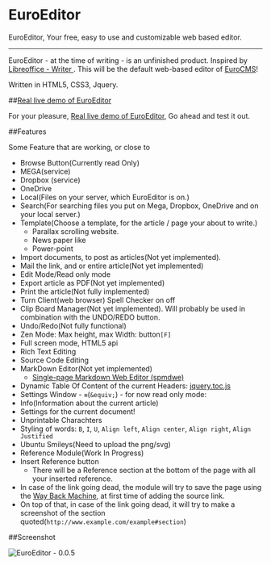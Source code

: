 EuroEditor
==========

EuroEditor, Your free, easy to use and customizable web based editor.

---

EuroEditor - at the time of writing - is an unfinished product. Inspired by [Libreoffice - Writer ](https://en.wikipedia.org/wiki/LibreOffice_Writer "LibreOffice Writer - Wikipedia, the free encyclopedia"). This will be the default web-based editor of [EuroCMS](https://github.com/blade1989/EuroCMS)!

Written in HTML5, CSS3, Jquery. 

##[Real live demo of EuroEditor](http://blade1989.github.io/EuroEditor/)

For your pleasure, [Real live demo of EuroEditor](http://blade1989.github.io/EuroEditor/), Go ahead and test it out.

##Features

 Some Feature that are working, or close to

 - Browse Button(Currently read Only)
  - MEGA(service)
  - Dropbox (service)
  - OneDrive
  - Local(Files on your server, which EuroEditor is on.)
  - Search(For searching files you put on Mega, Dropbox, OneDrive and on your local server.)
  - Template(Choose a template, for the article / page your about to write.)
    - Parallax scrolling website.
    - News paper like
    - Power-point
 - Import documents, to post as articles(Not yet implemented).
 - Mail the link, and or entire article(Not yet implemented)
 - Edit Mode/Read only mode
 - Export article as PDF(Not yet implemented)
 - Print the article(Not fully implemented)
 - Turn Client(web browser) Spell Checker on off
 - Clip Board Manager(Not yet implemented). Will probably be used in combination with the UNDO/REDO button.
 - Undo/Redo(Not fully functional)
 - Zen Mode: Max height, max Width: button`[F]`
 - Full screen mode, HTML5 api
 - Rich Text Editing
 - Source Code Editing
 - MarkDown Editor(Not yet implemented)
   - [Single-page Markdown Web Editor (spmdwe)](http://sdaaubckp.sourceforge.net/spmdwe/spmdwe.php)
 - Dynamic Table Of Content of the current Headers: [jquery.toc.js](https://github.com/blade1989/jquery.toc.js)
 - Settings Window - `≡`(`&equiv;`) - for now read only mode:
  - Info(Information about the current article)
  - Settings for the current document!
 - Unprintable Charachters
 - Styling of words: `B`, `I`, `U`, `Align left`, `Align center`, `Align right`, `Align Justified`
 - Ubuntu Smileys(Need to upload the png/svg)
 - Reference Module(Work In Progress)
  - Insert Reference button
    - There will be a Reference section at the bottom of the page with all your inserted reference.
  - In case of the link going dead, the module will try to save the page using the [Way Back Machine](https://archive.org/web/web.php), at first time of adding the source link.
  - On top of that, in case of the link going dead, it will try to make a screenshot of the section quoted(`http://www.example.com/example#section`)

##Screenshot

![EuroEditor - 0.0.5][1]


  [1]: http://i.stack.imgur.com/42N6h.png
